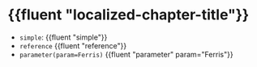 # {{fluent "localized-chapter-title"}}

- `simple`: {{fluent "simple"}}
- `reference` {{fluent "reference"}}
- `parameter(param=Ferris)` {{fluent "parameter" param="Ferris"}}

